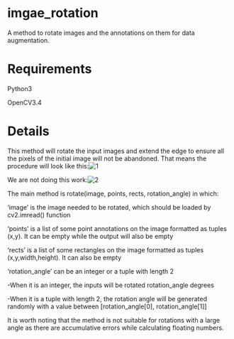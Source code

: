# imgae_rotation
A method to rotate images and the annotations on them for data augmentation.

# Requirements
Python3

OpenCV3.4

# Details
This method will rotate the input images and extend the edge to ensure all the pixels of the initial image will not be abandoned.
That means the procedure will look like this:![1](https://github.com/Alpaca07/imgae_rotation/blob/master/examples/sketch1.png)

We are not doing this work:![2](https://github.com/Alpaca07/imgae_rotation/blob/master/examples/sketch2.png)

The main method is rotate(image, points, rects, rotation_angle) in which:

‘image’ is the image needed to be rotated, which should be loaded by cv2.imread() function

‘points’ is a list of some point annotations on the image formatted as tuples (x,y). It can be empty while the output will also be empty

‘rects’ is a list of some rectangles on the image formatted as tuples (x,y,width,height). It can also be empty

‘rotation_angle’ can be an integer or a tuple with length 2

-When it is an integer, the inputs will be rotated rotation_angle degrees

-When it is a tuple with length 2, the rotation angle will be generated randomly with a value between [rotation_angle[0], rotation_angle[1]]


It is worth noting that the method is not suitable for rotations with a large angle as there are accumulative errors while calculating floating numbers.

